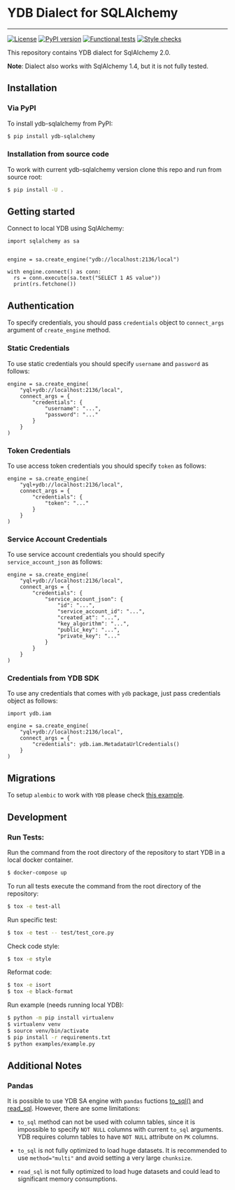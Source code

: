 # YDB Dialect for SQLAlchemy
---
[![License](https://img.shields.io/badge/License-Apache%202.0-blue.svg)](https://github.com/ydb-platform/ydb-sqlalchemy/blob/main/LICENSE)
[![PyPI version](https://badge.fury.io/py/ydb-sqlalchemy.svg)](https://badge.fury.io/py/ydb-sqlalchemy)
[![Functional tests](https://github.com/ydb-platform/ydb-sqlalchemy/actions/workflows/tests.yml/badge.svg)](https://github.com/ydb-platform/ydb-sqlalchemy/actions/workflows/tests.yml)
[![Style checks](https://github.com/ydb-platform/ydb-sqlalchemy/actions/workflows/style.yml/badge.svg)](https://github.com/ydb-platform/ydb-sqlalchemy/actions/workflows/style.yml)

This repository contains YDB dialect for SqlAlchemy 2.0.

**Note**: Dialect also works with SqlAlchemy 1.4, but it is not fully tested.


## Installation

### Via PyPI
To install ydb-sqlalchemy from PyPI:

```bash
$ pip install ydb-sqlalchemy
```

### Installation from source code
To work with current ydb-sqlalchemy version clone this repo and run from source root:

```bash
$ pip install -U .
```

## Getting started

Connect to local YDB using SqlAlchemy:

```python3
import sqlalchemy as sa


engine = sa.create_engine("ydb://localhost:2136/local")

with engine.connect() as conn:
  rs = conn.execute(sa.text("SELECT 1 AS value"))
  print(rs.fetchone())

```

## Authentication

To specify credentials, you should pass `credentials` object to `connect_args` argument of `create_engine` method.

### Static Credentials

To use static credentials you should specify `username` and `password` as follows:

```python3
engine = sa.create_engine(
    "yql+ydb://localhost:2136/local",
    connect_args = {
        "credentials": {
            "username": "...",
            "password": "..."
        }
    }
)
```

### Token Credentials

To use access token credentials you should specify `token` as follows:

```python3
engine = sa.create_engine(
    "yql+ydb://localhost:2136/local",
    connect_args = {
        "credentials": {
            "token": "..."
        }
    }
)
```

### Service Account Credentials

To use service account credentials you should specify `service_account_json` as follows:

```python3
engine = sa.create_engine(
    "yql+ydb://localhost:2136/local",
    connect_args = {
        "credentials": {
            "service_account_json": {
                "id": "...",
                "service_account_id": "...",
                "created_at": "...",
                "key_algorithm": "...",
                "public_key": "...",
                "private_key": "..."
            }
        }
    }
)
```

### Credentials from YDB SDK

To use any credentials that comes with `ydb` package, just pass credentials object as follows:

```python3
import ydb.iam

engine = sa.create_engine(
    "yql+ydb://localhost:2136/local",
    connect_args = {
        "credentials": ydb.iam.MetadataUrlCredentials()
    }
)

```


## Migrations

To setup `alembic` to work with `YDB` please check [this example](https://github.com/ydb-platform/ydb-sqlalchemy/tree/main/examples/alembic).

## Development

### Run Tests:

Run the command from the root directory of the repository to start YDB in a local docker container.
```bash
$ docker-compose up
```

To run all tests execute the command from the root directory of the repository:
```bash
$ tox -e test-all
```

Run specific test:
```bash
$ tox -e test -- test/test_core.py
```

Check code style:
```bash
$ tox -e style
```

Reformat code:
```bash
$ tox -e isort
$ tox -e black-format
```

Run example (needs running local YDB):
```bash
$ python -m pip install virtualenv
$ virtualenv venv
$ source venv/bin/activate
$ pip install -r requirements.txt
$ python examples/example.py
```

## Additional Notes

### Pandas
It is possible to use YDB SA engine with `pandas` fuctions [to_sql()](https://pandas.pydata.org/pandas-docs/stable/reference/api/pandas.DataFrame.to_sql.html) and [read_sql](https://pandas.pydata.org/pandas-docs/stable/reference/api/pandas.read_sql.html). However, there are some limitations:

* `to_sql` method can not be used with column tables, since it is impossible to specify `NOT NULL` columns with current `to_sql` arguments. YDB requires column tables to have `NOT NULL` attribute on `PK` columns.

* `to_sql` is not fully optimized to load huge datasets. It is recommended to use `method="multi"` and avoid setting a very large `chunksize`.

* `read_sql` is not fully optimized to load huge datasets and could lead to significant memory consumptions.